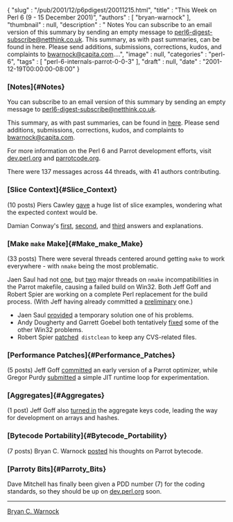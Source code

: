 {
   "slug" : "/pub/2001/12/p6pdigest/20011215.html",
   "title" : "This Week on Perl 6 (9 - 15 December 2001)",
   "authors" : [
      "bryan-warnock"
   ],
   "thumbnail" : null,
   "description" : " Notes You can subscribe to an email version of this summary by sending an empty message to perl6-digest-subscribe@netthink.co.uk. This summary, as with past summaries, can be found in here. Please send additions, submissions, corrections, kudos, and complaints to bwarnock@capita.com....",
   "image" : null,
   "categories" : "perl-6",
   "tags" : [
      "perl-6-internals-parrot-0-0-3"
   ],
   "draft" : null,
   "date" : "2001-12-19T00:00:00-08:00"
}





### [Notes]{#Notes}

You can subscribe to an email version of this summary by sending an
empty message to <perl6-digest-subscribe@netthink.co.uk>.

This summary, as with past summaries, can be found in
[here](http://members.home.com/bcwarno/Perl6/digests/). Please send
additions, submissions, corrections, kudos, and complaints to
<bwarnock@capita.com>.

For more information on the Perl 6 and Parrot development efforts, visit
[dev.perl.org](http://dev.perl.org/perl6/) and
[parrotcode.org](http://www.parrotcode.org/).

There were 137 messages across 44 threads, with 41 authors contributing.

### [Slice Context]{#Slice_Context}

(10 posts) Piers Cawley
[gave](http://archive.develooper.com/perl6-language@perl.org/msg08814.html)
a huge list of slice examples, wondering what the expected context would
be.

Damian Conway's
[first](http://archive.develooper.com/perl6-language@perl.org/msg08815.html),
[second](http://archive.develooper.com/perl6-language@perl.org/msg08810.html),
and
[third](http://archive.develooper.com/perl6-language@perl.org/msg08813.html)
answers and explanations.

### [Make `make` Make]{#Make_make_Make}

(33 posts) There were several threads centered around getting `make` to
work everywhere - with `nmake` being the most problematic.

Jaen Saul had not
[one](http://archive.develooper.com/perl6-internals@perl.org/msg06952.html),
but
[two](http://archive.develooper.com/perl6-internals@perl.org/msg06969.html)
major threads on `nmake` incompatibilities in the Parrot makefile,
causing a failed build on Win32. Both Jeff Goff and Robert Spier are
working on a complete Perl replacement for the build process. (With Jeff
having already committed a
[preliminary](http://archive.develooper.com/perl6-internals@perl.org/msg06989.html)
one.)

-   Jaen Saul
    [provided](http://archive.develooper.com/perl6-internals@perl.org/msg06966.html)
    a temporary solution one of his problems.
-   Andy Dougherty and Garrett Goebel both tentatively
    [fixed](http://archive.develooper.com/perl6-internals@perl.org/msg07006.html)
    some of the other Win32 problems.
-   Robert Spier
    [patched](http://archive.develooper.com/perl6-internals@perl.org/msg07039.html)` distclean`
    to keep any CVS-related files.

### [Performance Patches]{#Performance_Patches}

(5 posts) Jeff Goff
[committed](http://archive.develooper.com/perl6-internals@perl.org/msg07017.html)
an early version of a Parrot optimizer, while Gregor Purdy
[submitted](http://archive.develooper.com/perl6-internals@perl.org/msg06941.html)
a simple JIT runtime loop for experimentation.

### [Aggregates]{#Aggregates}

(1 post) Jeff Goff also [turned
in](http://archive.develooper.com/perl6-internals@perl.org/msg06939.html)
the aggregate keys code, leading the way for development on arrays and
hashes.

### [Bytecode Portability]{#Bytecode_Portability}

(7 posts) Bryan C. Warnock
[posted](http://archive.develooper.com/perl6-internals@perl.org/msg06918.html)
his thoughts on Parrot bytecode.

### [Parroty Bits]{#Parroty_Bits}

Dave Mitchell has finally been given a PDD number (7) for the coding
standards, so they should be up on
[dev.perl.org](http://dev.perl.org/perl6/pdd/) soon.

------------------------------------------------------------------------

[Bryan C. Warnock](http://members.home.com/bcwarno/Perl6/)



